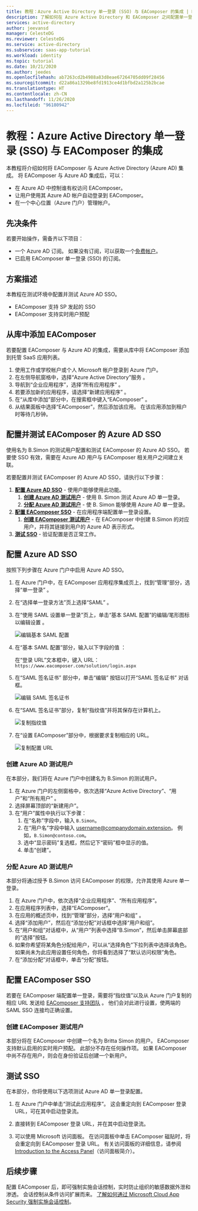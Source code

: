 ```yaml
---
title: 教程：Azure Active Directory 单一登录 (SSO) 与 EAComposer 的集成 | Microsoft Docs
description: 了解如何在 Azure Active Directory 和 EAComposer 之间配置单一登录。
services: active-directory
author: jeevansd
manager: CelesteDG
ms.reviewer: CelesteDG
ms.service: active-directory
ms.subservice: saas-app-tutorial
ms.workload: identity
ms.topic: tutorial
ms.date: 10/21/2020
ms.author: jeedes
ms.openlocfilehash: ab7263cd2b4988a83d8eae67264705dd09f28456
ms.sourcegitcommit: d22a86a1329be8fd1913ce4d1bfbd2a125b2bcae
ms.translationtype: HT
ms.contentlocale: zh-CN
ms.lasthandoff: 11/26/2020
ms.locfileid: "96180942"
---
```

# <a name="tutorial-azure-active-directory-single-sign-on-sso-integration-with-eacomposer"></a>教程：Azure Active Directory 单一登录 (SSO) 与 EAComposer 的集成

本教程将介绍如何将 EAComposer 与 Azure Active Directory (Azure AD) 集成。 将 EAComposer 与 Azure AD 集成后，可以：

* 在 Azure AD 中控制谁有权访问 EAComposer。
* 让用户使用其 Azure AD 帐户自动登录到 EAComposer。
* 在一个中心位置（Azure 门户）管理帐户。

## <a name="prerequisites"></a>先决条件

若要开始操作，需备齐以下项目：

* 一个 Azure AD 订阅。 如果没有订阅，可以获取一个[免费帐户](https://azure.microsoft.com/free/)。
* 已启用 EAComposer 单一登录 (SSO) 的订阅。

## <a name="scenario-description"></a>方案描述

本教程在测试环境中配置并测试 Azure AD SSO。

* EAComposer 支持 SP 发起的 SSO
* EAComposer 支持实时用户预配

## <a name="adding-eacomposer-from-the-gallery"></a>从库中添加 EAComposer

若要配置 EAComposer 与 Azure AD 的集成，需要从库中将 EAComposer 添加到托管 SaaS 应用列表。

1. 使用工作或学校帐户或个人 Microsoft 帐户登录到 Azure 门户。
1. 在左侧导航窗格中，选择“Azure Active Directory”服务  。
1. 导航到“企业应用程序”，选择“所有应用程序” 。
1. 若要添加新的应用程序，请选择“新建应用程序”  。
1. 在“从库中添加”部分中，在搜索框中键入“EAComposer” 。
1. 从结果面板中选择“EAComposer”，然后添加该应用。 在该应用添加到租户时等待几秒钟。


## <a name="configure-and-test-azure-ad-sso-for-eacomposer"></a>配置并测试 EAComposer 的 Azure AD SSO

使用名为 B.Simon 的测试用户配置和测试 EAComposer 的 Azure AD SSO。 若要使 SSO 有效，需要在 Azure AD 用户与 EAComposer 相关用户之间建立关联。

若要配置并测试 EAComposer 的 Azure AD SSO，请执行以下步骤：

1. **[配置 Azure AD SSO](#configure-azure-ad-sso)** - 使用户能够使用此功能。
    1. **[创建 Azure AD 测试用户](#create-an-azure-ad-test-user)** - 使用 B. Simon 测试 Azure AD 单一登录。
    1. **[分配 Azure AD 测试用户](#assign-the-azure-ad-test-user)** - 使 B. Simon 能够使用 Azure AD 单一登录。
1. **[配置 EAComposer SSO](#configure-eacomposer-sso)** - 在应用程序端配置单一登录设置。
    1. **[创建 EAComposer 测试用户](#create-eacomposer-test-user)** - 在 EAComposer 中创建 B.Simon 的对应用户，并将其链接到用户的 Azure AD 表示形式。
1. **[测试 SSO](#test-sso)** - 验证配置是否正常工作。

## <a name="configure-azure-ad-sso"></a>配置 Azure AD SSO

按照下列步骤在 Azure 门户中启用 Azure AD SSO。

1. 在 Azure 门户中，在 EAComposer 应用程序集成页上，找到“管理”部分，选择“单一登录”  。
1. 在“选择单一登录方法”页上选择“SAML”   。
1. 在“使用 SAML 设置单一登录”页上，单击“基本 SAML 配置”的编辑/笔形图标以编辑设置 。

   ![编辑基本 SAML 配置](common/edit-urls.png)

1. 在“基本 SAML 配置”部分，输入以下字段的值  ：

    在“登录 URL”文本框中，键入 URL：  `https://www.eacomposer.com/solution/login.aspx`

1. 在“SAML 签名证书”  部分中，单击“编辑”  按钮以打开“SAML 签名证书”  对话框。

    ![编辑 SAML 签名证书](common/edit-certificate.png)

1. 在“SAML 签名证书”部分，复制“指纹值”并将其保存在计算机上。  

    ![复制指纹值](common/copy-thumbprint.png)

1. 在“设置 EAComposer”部分中，根据要求复制相应的 URL。

    ![复制配置 URL](common/copy-configuration-urls.png)
### <a name="create-an-azure-ad-test-user"></a>创建 Azure AD 测试用户

在本部分，我们将在 Azure 门户中创建名为 B.Simon 的测试用户。

1. 在 Azure 门户的左侧窗格中，依次选择“Azure Active Directory”、“用户”和“所有用户”  。
1. 选择屏幕顶部的“新建用户”。
1. 在“用户”属性中执行以下步骤：
   1. 在“名称”字段中，输入 `B.Simon`。  
   1. 在“用户名”字段中输入 username@companydomain.extension。 例如，`B.Simon@contoso.com`。
   1. 选中“显示密码”复选框，然后记下“密码”框中显示的值。
   1. 单击“创建”。

### <a name="assign-the-azure-ad-test-user"></a>分配 Azure AD 测试用户

本部分将通过授予 B.Simon 访问 EAComposer 的权限，允许其使用 Azure 单一登录。

1. 在 Azure 门户中，依次选择“企业应用程序”、“所有应用程序”。  
1. 在应用程序列表中，选择“EAComposer”。
1. 在应用的概述页中，找到“管理”部分，选择“用户和组”   。
1. 选择“添加用户”，然后在“添加分配”对话框中选择“用户和组”。
1. 在“用户和组”对话框中，从“用户”列表中选择“B.Simon”，然后单击屏幕底部的“选择”按钮。
1. 如果你希望将某角色分配给用户，可以从“选择角色”下拉列表中选择该角色。 如果尚未为此应用设置任何角色，你将看到选择了“默认访问权限”角色。
1. 在“添加分配”对话框中，单击“分配”按钮。  

## <a name="configure-eacomposer-sso"></a>配置 EAComposer SSO

若要在 EAComposer 端配置单一登录，需要将“指纹值”以及从 Azure 门户复制的相应 URL 发送给 [EAComposer 支持团队](mailto:support@eacomposer.com) 。 他们会对此进行设置，使两端的 SAML SSO 连接均正确设置。

### <a name="create-eacomposer-test-user"></a>创建 EAComposer 测试用户

本部分将在 EAComposer 中创建一个名为 Britta Simon 的用户。 EAComposer 支持默认启用的实时用户预配。 此部分不存在任何操作项。 如果 EAComposer 中尚不存在用户，则会在身份验证后创建一个新用户。

## <a name="test-sso"></a>测试 SSO 

在本部分，你将使用以下选项测试 Azure AD 单一登录配置。 

1. 在 Azure 门户中单击“测试此应用程序”。 这会重定向到 EAComposer 登录 URL，可在其中启动登录流。 

2. 直接转到 EAComposer 登录 URL，并在其中启动登录流。

3. 可以使用 Microsoft 访问面板。 在访问面板中单击 EAComposer 磁贴时，将会重定向到 EAComposer 登录 URL。 有关访问面板的详细信息，请参阅 [Introduction to the Access Panel](../user-help/my-apps-portal-end-user-access.md)（访问面板简介）。


## <a name="next-steps"></a>后续步骤

配置 EAComposer 后，即可强制实施会话控制，实时防止组织的敏感数据外泄和渗透。 会话控制从条件访问扩展而来。 [了解如何通过 Microsoft Cloud App Security 强制实施会话控制](/cloud-app-security/proxy-deployment-any-app)。